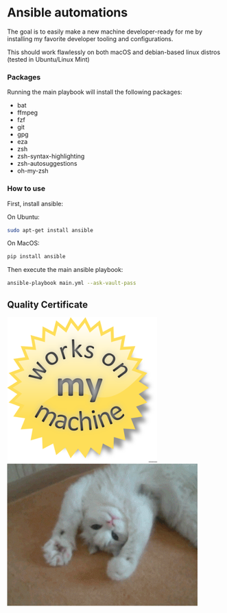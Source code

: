 # Ansible automations
The goal is to easily make a new machine developer-ready for me by installing my favorite developer tooling and configurations.

This should work flawlessly on both macOS and debian-based linux distros (tested in Ubuntu/Linux Mint)

### Packages
Running the main playbook will install the following packages:
  - bat
  - ffmpeg
  - fzf
  - git
  - gpg
  - eza
  - zsh
  - zsh-syntax-highlighting
  - zsh-autosuggestions
  - oh-my-zsh
  

### How to use
First, install ansible:

On Ubuntu:
```sh
sudo apt-get install ansible
```

On MacOS:
```sh
pip install ansible
```

Then execute the main ansible playbook:
```sh
ansible-playbook main.yml --ask-vault-pass
```


## Quality Certificate
<img src="https://github.com/lily-gh/devtools/blob/img/img/works_on_my_machine.png" width="350" alt="Works on my machine" /> ![Kitty](https://github.com/lily-gh/devtools/blob/img/img/kitty_paws.gif)